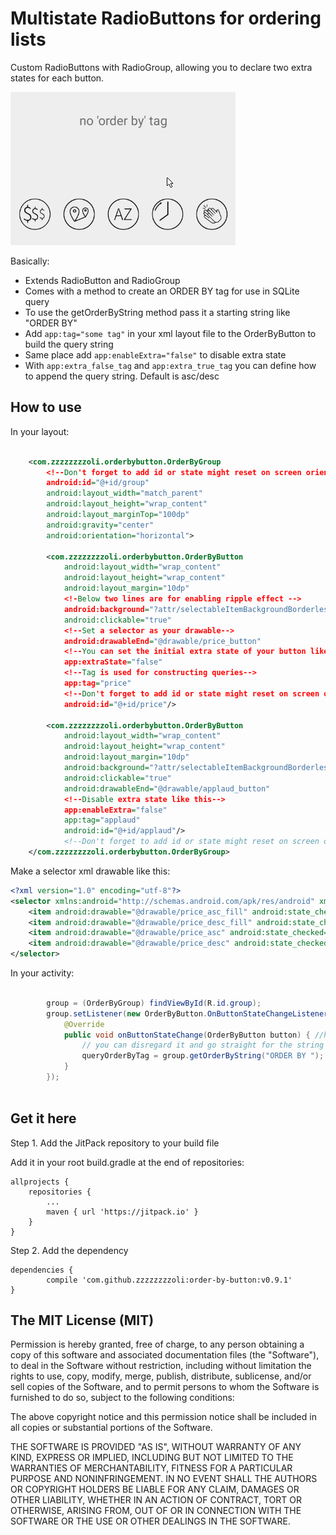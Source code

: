 # Multistate RadioButtons for ordering lists
Custom RadioButtons with RadioGroup, allowing you to declare two extra states for each button. 

![](https://raw.githubusercontent.com/zzzzzzzzoli/order-by-button/master/orderByButtons.gif)

Basically:

 * Extends RadioButton and RadioGroup
 * Comes with a method to create an ORDER BY tag for use in SQLite query
 * To use the getOrderByString method pass it a starting string like "ORDER BY"
 * Add ````app:tag="some tag"```` in your xml layout file to the OrderByButton to build the query string
 * Same place add ````app:enableExtra="false"```` to disable extra state
 * With ````app:extra_false_tag```` and ````app:extra_true_tag```` you can define how to append the query string. Default is asc/desc 


## How to use
In your layout:
```xml

    <com.zzzzzzzzoli.orderbybutton.OrderByGroup
        <!--Don't forget to add id or state might reset on screen orientation change etc.-->
        android:id="@+id/group"
        android:layout_width="match_parent"
        android:layout_height="wrap_content"
        android:layout_marginTop="100dp"
        android:gravity="center"
        android:orientation="horizontal">

        <com.zzzzzzzzoli.orderbybutton.OrderByButton
            android:layout_width="wrap_content"
            android:layout_height="wrap_content"
            android:layout_margin="10dp"
            <!-Below two lines are for enabling ripple effect -->
            android:background="?attr/selectableItemBackgroundBorderless"
            android:clickable="true"
            <!--Set a selector as your drawable-->
            android:drawableEnd="@drawable/price_button"           
            <!--You can set the initial extra state of your button like this-->
            app:extraState="false"
            <!--Tag is used for constructing queries-->
            app:tag="price"
            <!--Don't forget to add id or state might reset on screen orientation change etc.-->
            android:id="@+id/price"/>
            
        <com.zzzzzzzzoli.orderbybutton.OrderByButton
            android:layout_width="wrap_content"
            android:layout_height="wrap_content"
            android:layout_margin="10dp"
            android:background="?attr/selectableItemBackgroundBorderless"
            android:clickable="true"
            android:drawableEnd="@drawable/applaud_button"
            <!--Disable extra state like this-->
            app:enableExtra="false"
            app:tag="applaud"
            android:id="@+id/applaud"/>
            <!--Don't forget to add id or state might reset on screen orientation change etc.-->
    </com.zzzzzzzzoli.orderbybutton.OrderByGroup>

```

Make a selector xml drawable like this:
```xml
<?xml version="1.0" encoding="utf-8"?>
<selector xmlns:android="http://schemas.android.com/apk/res/android" xmlns:app="http://schemas.android.com/apk/res/com.zzzzzzzzoli.orderbybuttons">
    <item android:drawable="@drawable/price_asc_fill" android:state_checked="true" app:extraState="true" />
    <item android:drawable="@drawable/price_desc_fill" android:state_checked="true" app:extraState="false"  />
    <item android:drawable="@drawable/price_asc" android:state_checked="false" app:extraState="true"  />
    <item android:drawable="@drawable/price_desc" android:state_checked="false" app:extraState="false" />
</selector>
```


In your activity:
````java

        group = (OrderByGroup) findViewById(R.id.group);
        group.setListener(new OrderByButton.OnButtonStateChangeListener() {
            @Override
            public void onButtonStateChange(OrderByButton button) { //here you get the changed button
                // you can disregard it and go straight for the string
                queryOrderByTag = group.getOrderByString("ORDER BY ");
            }
        });
        
````

## Get it here
Step 1. Add the JitPack repository to your build file

Add it in your root build.gradle at the end of repositories:

	allprojects {
		repositories {
			...
			maven { url 'https://jitpack.io' }
		}
	}

Step 2. Add the dependency

	dependencies {
	        compile 'com.github.zzzzzzzzoli:order-by-button:v0.9.1'
	}



## The MIT License (MIT)

Permission is hereby granted, free of charge, to any person obtaining a copy of this software and associated documentation files (the "Software"), to deal in the Software without restriction, including without limitation the rights to use, copy, modify, merge, publish, distribute, sublicense, and/or sell copies of the Software, and to permit persons to whom the Software is furnished to do so, subject to the following conditions:

The above copyright notice and this permission notice shall be included in all copies or substantial portions of the Software.

THE SOFTWARE IS PROVIDED "AS IS", WITHOUT WARRANTY OF ANY KIND, EXPRESS OR IMPLIED, INCLUDING BUT NOT LIMITED TO THE WARRANTIES OF MERCHANTABILITY, FITNESS FOR A PARTICULAR PURPOSE AND NONINFRINGEMENT. IN NO EVENT SHALL THE AUTHORS OR COPYRIGHT HOLDERS BE LIABLE FOR ANY CLAIM, DAMAGES OR OTHER LIABILITY, WHETHER IN AN ACTION OF CONTRACT, TORT OR OTHERWISE, ARISING FROM, OUT OF OR IN CONNECTION WITH THE SOFTWARE OR THE USE OR OTHER DEALINGS IN THE SOFTWARE.

